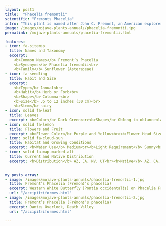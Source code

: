 ```yaml
---
layout: post1
title:  "Phacelia fremontii"
scientific: "Fremonts Phacelia"
intro: "This plant is named after John C. Fremont, an American explorer and soldier who spent a lot of time navigating the western United States. Members of the genus Phacelia are known to be very pollinator-friendly, attracting large numbers of native bees. Look for Fremont’s phacelia in sandy and gravelly soils around the lower and mid-elevations of the Spring Mountains. "
image: /images/mojave-plants-annuals/phacelia-fremontii.jpg
permalink: /mojave-plants-annuals/phacelia-fremontii.html

features:
- icon: fa-sitemap
  title: Names and Taxonomy
  excerpt: 
    <b>Common Names</b> Fremont’s Phacelia
    <b>Synonyms</b> Phacelia fremontii<br>
    <b>Family</b> Sunflower (Asteraceae)
- icon: fa-seedling
  title: Habit and Size
  excerpt: 
    <b>Type</b> Annual<br>
    <b>Habit</b> Herb or Forb<br>
    <b>Shape</b> Columnar<br>
    <b>Size</b> Up to 12 inches (30 cm)<br>
    <b>Stem</b> hairy
- icon: solid fa-leaf
  title: Leaves
  excerpt: <b>Color</b> Dark Green<br><b>Shape</b> Oblong to oblanceolate; deeply lobed to compound; segments mostly rounded<br><b>Edge</b> Deeply lobed<br><b>Arrangement</b> Alternate<br><b>Surface</b> Smooth
- icon: solid fa-lemon
  title: Flowers and Fruit
  excerpt: <b>Flower Color</b> Purple and Yellow<br><b>Flower Head Size</b> 1/4" up to 1” (1.5 to 2 cm) long<br><b>Number of Petals</b> 5<br><b>Bloom</b> Mar, Apr, May, Jun<br><b>Fruit</b> Achene 
- icon: solid fa-cloud-sun
  title: Habitat and Growing Conditions
  excerpt: <b>Water Use</b> Medium<br><b>Light Requirement</b> Sunny<br><b>Soil Moisture</b> Dry<br><b>Soil Description</b> Well-draining soil<br><b>Elevation</b> 2-5 thousand feet<br>
- icon: solid fa-map-marked-alt
  title: Current and Native Distribution
  excerpt: <b>Distribution</b> AZ, CA, NV, UT<br><b>Native</b> AZ, CA, NV, UT<br><b>Growing Zones</b> 7a-10b<br><b>Habitat Type</b> Plains, mesas, arid flats, shrub land and grasslands; gravelly soils along washes
   

my_posts_array:
- image: /images/mojave-plants-annuals/phacelia-fremontii-1.jpg
  title: Frémont’s Phacelia (Frémont’s phacelia)
  excerpt: Western White Butterfly (Pontia occidentalis) on Phacelia Fremontii (Frémont’s phacelia), Red Rock Canyon, Las Vegas
  url: "/accipitriformes.html"
- image: /images/mojave-plants-annuals/phacelia-fremontii-2.jpg
  title: Frémont’s Phacelia (Frémont’s phacelia)
  excerpt: Dantes Overlook, Death Valley
  url: "/accipitriformes.html"
 
---
```

  
  
  <p></p>
  